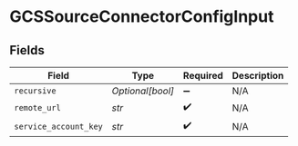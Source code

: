 # GCSSourceConnectorConfigInput


## Fields

| Field                 | Type                  | Required              | Description           |
| --------------------- | --------------------- | --------------------- | --------------------- |
| `recursive`           | *Optional[bool]*      | :heavy_minus_sign:    | N/A                   |
| `remote_url`          | *str*                 | :heavy_check_mark:    | N/A                   |
| `service_account_key` | *str*                 | :heavy_check_mark:    | N/A                   |
